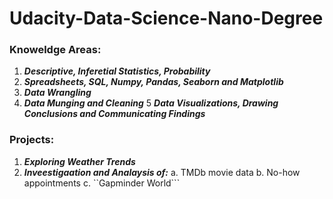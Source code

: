 # Udacity-Data-Science-Nano-Degree

### Knoweldge Areas:

1. ***Descriptive, Inferetial Statistics, Probability***
2. ***Spreadsheets, SQL, Numpy, Pandas, Seaborn and Matplotlib***
3. ***Data Wrangling***
4. ***Data Munging and Cleaning***
5 ***Data Visualizations, Drawing Conclusions and Communicating Findings***


### Projects:
1. ***Exploring Weather Trends***
2. ***Inveestigaation and Analaysis of:***
    a. TMDb movie data
    b. No-how appointments
    c. ``Gapminder World```
